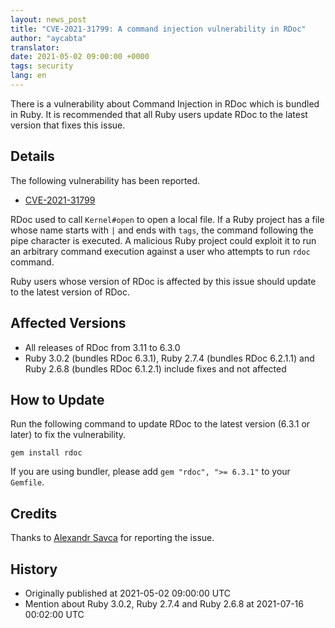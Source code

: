```yaml
---
layout: news_post
title: "CVE-2021-31799: A command injection vulnerability in RDoc"
author: "aycabta"
translator:
date: 2021-05-02 09:00:00 +0000
tags: security
lang: en
---
```


There is a vulnerability about Command Injection in RDoc which is bundled in Ruby.
It is recommended that all Ruby users update RDoc to the latest version that fixes this issue.

## Details

The following vulnerability has been reported.

* [CVE-2021-31799](https://nvd.nist.gov/vuln/detail/CVE-2021-31799)

RDoc used to call `Kernel#open` to open a local file. If a Ruby project has a file whose name starts with `|` and ends with `tags`, the command following the pipe character is executed. A malicious Ruby project could exploit it to run an arbitrary command execution against a user who attempts to run `rdoc` command.

Ruby users whose version of RDoc is affected by this issue should update to the latest version of RDoc.

## Affected Versions

* All releases of RDoc from 3.11 to 6.3.0
* Ruby 3.0.2 (bundles RDoc 6.3.1), Ruby 2.7.4 (bundles RDoc 6.2.1.1) and Ruby 2.6.8 (bundles RDoc 6.1.2.1) include fixes and not affected

## How to Update

Run the following command to update RDoc to the latest version (6.3.1 or later) to fix the vulnerability.

```
gem install rdoc
```

If you are using bundler, please add `gem "rdoc", ">= 6.3.1"` to your `Gemfile`.

## Credits

Thanks to [Alexandr Savca](https://hackerone.com/chinarulezzz) for reporting the issue.

## History

* Originally published at 2021-05-02 09:00:00 UTC
* Mention about Ruby 3.0.2, Ruby 2.7.4 and Ruby 2.6.8 at 2021-07-16 00:02:00 UTC
